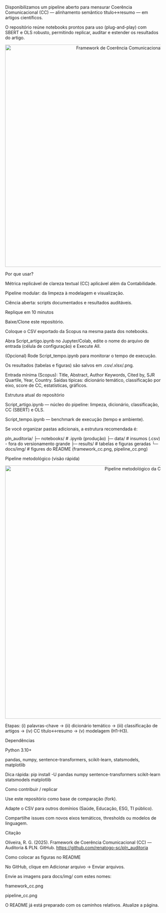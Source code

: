 Disponibilizamos um pipeline aberto para mensurar Coerência Comunicacional (CC) — alinhamento semântico título↔resumo — em artigos científicos.

O repositório reúne notebooks prontos para uso (plug-and-play) com SBERT e OLS robusto, permitindo replicar, auditar e estender os resultados do artigo.

<p align="center"> <img src="C:\Users\renat\OneDrive\Mestrado em Contabilidade\2025\2025.2k Revista Peru (Auditoria)\Framework_CC.jpg" alt="Framework de Coerência Comunicacional" width="720"> </p>

Por que usar?

Métrica replicável de clareza textual (CC) aplicável além da Contabilidade.

Pipeline modular: da limpeza à modelagem e visualização.

Ciência aberta: scripts documentados e resultados auditáveis.

Replique em 10 minutos

Baixe/Clone este repositório.

Coloque o CSV exportado da Scopus na mesma pasta dos notebooks.

Abra Script_artigo.ipynb no Jupyter/Colab, edite o nome do arquivo de entrada (célula de configuração) e Execute All.

(Opcional) Rode Script_tempo.ipynb para monitorar o tempo de execução.

Os resultados (tabelas e figuras) são salvos em .csv/.xlsx/.png.

Entrada mínima (Scopus): Title, Abstract, Author Keywords, Cited by, SJR Quartile, Year, Country.
Saídas típicas: dicionário temático, classificação por eixo, score de CC, estatísticas, gráficos.

Estrutura atual do repositório

Script_artigo.ipynb — núcleo do pipeline: limpeza, dicionário, classificação, CC (SBERT) e OLS.

Script_tempo.ipynb — benchmark de execução (tempo e ambiente).

Se você organizar pastas adicionais, a estrutura recomendada é:

pln_auditoria/
  ├─ notebooks/        # .ipynb (produção)
  ├─ data/             # insumos (.csv) - fora do versionamento grande
  ├─ results/          # tabelas e figuras geradas
  └─ docs/img/         # figures do README (framework_cc.png, pipeline_cc.png)

Pipeline metodológico (visão rápida)
<p align="center"> <img src=""C:\Users\renat\OneDrive\Mestrado em Contabilidade\2025\2025.2k Revista Peru (Auditoria)\Pipeline_CC.jpg"" alt="Pipeline metodológico da CC" width="820"> </p>

Etapas: (i) palavras-chave → (ii) dicionário temático → (iii) classificação de artigos → (iv) CC título↔resumo → (v) modelagem (H1–H3).

Dependências

Python 3.10+

pandas, numpy, sentence-transformers, scikit-learn, statsmodels, matplotlib

Dica rápida: pip install -U pandas numpy sentence-transformers scikit-learn statsmodels matplotlib

Como contribuir / replicar

Use este repositório como base de comparação (fork).

Adapte o CSV para outros domínios (Saúde, Educação, ESG, TI público).

Compartilhe issues com novos eixos temáticos, thresholds ou modelos de linguagem.

Citação

Oliveira, R. G. (2025). Framework de Coerência Comunicacional (CC) — Auditoria & PLN. GitHub. https://github.com/renatogo-sc/pln_auditoria

Como colocar as figuras no README

No GitHub, clique em Adicionar arquivo → Enviar arquivos.

Envie as imagens para docs/img/ com estes nomes:

framework_cc.png

pipeline_cc.png

O README já está preparado com os caminhos relativos. Atualize a página.
